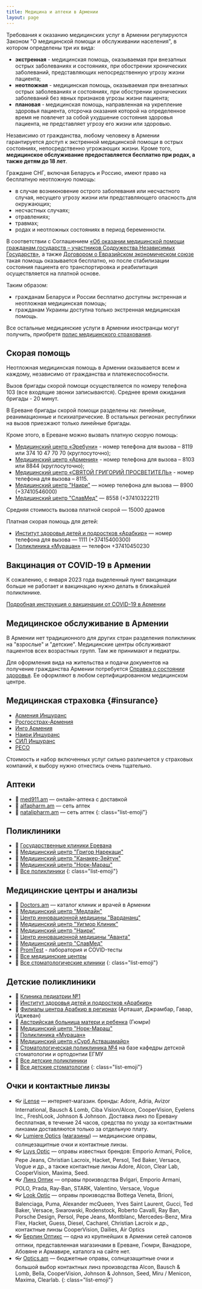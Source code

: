 ```yaml
---
title: Медицина и аптеки в Армении
layout: page
---
```


Требования к оказанию медицинских услуг в Армении регулируются Законом "О медицинской помощи и обслуживании населения", в котором определены три их вида:

- **экстренная** - медицинская помощь, оказываемая при внезапных острых заболеваниях и состояниях, при обострении хронических заболеваний, представляющих непосредственную угрозу жизни пациента;
- **неотложная** - медицинская помощь, оказываемая при внезапных острых заболеваниях и состояниях, при обострении хронических заболеваний без явных признаков угрозы жизни пациента;
- **плановая** - медицинская помощь, направленная на укрепление здоровья пациента, отсрочка оказания которой на определенное время не повлечет за собой ухудшение состояния здоровья пациента, не представляет угрозу его жизни или здоровью.

Независимо от гражданства, любому человеку в Армении гарантируется доступ к экстренной медицинской помощи в острых состояниях, непосредственно угрожающих жизни.
Кроме того, **медицинское обслуживание предоставляется бесплатно при родах, а также детям до 18 лет**.

Граждане СНГ, включая Беларусь и Россию, имеют право на бесплатную неотложную помощь:

- в случае возникновение острого заболевания или несчастного случая, несущего угрозу жизни или представляющего опасность для окружающих;
- несчастных случаях; 
- отравлениях;
- травмах;
- родах и неотложных состояниях в период беременности.

В соответствии с Соглашением [«Об оказании медицинской помощи гражданам государств – участников Содружества Независимых Государств»](https://cis.minsk.by/page/7934),
а также [Договором о Евразийском экономическом союзе](https://docs.eaeunion.org/docs/ru-ru/0003610/itia_05062014) такая
помощь оказывается бесплатно, но после стабилизации состояния пациента его транспортировка и реабилитация осуществляется на платной основе. 

Таким образом:

- гражданам Беларуси и России бесплатно доступны экстренная и неотложная медицинская помощь;
- гражданам Украины доступна только экстренная медицинская помощь.

Все остальные медицинские услуги в Армении иностранцы могут получить, приобретя [полис медицинского страхования](#insurance).

## Скорая помощь

Неотложная медицинская помощь в Армении оказывается всем и каждому, независимо от гражданства и платежеспособности.

Вызов бригады скорой помощи осуществляется по номеру телефона 103 (все входящие звонки записываются). Среднее время ожидания бригады - 20 минут.

В Ереване бригады скорой помощи разделены на: линейные, реанимационные и психиатрические. В остальных регионах республики на вызов приезжают только линейные бригады.

Кроме этого, в Ереване можно вызвать платную скорую помощь:
- [Медицинский центр «Эребуни»](https://www.erebunimed.com/rus/clinic/emergency-medical-service) - номер телефона для вызова – 8119 или 374 10 47 70 70 (круглосуточно);
- [Медицинский центр «Армения»](http://armeniamedicalcenter.am/arm/text/14/) - номер телефона для вызова – 8103 или 8844 (круглосуточно);
- [Медицинский центр «СВЯТОЙ ГРИГОРИЙ ПРОСВЕТИТЕЛЬ»](https://spyur.am/saintgregory) - номер телефона для вызова – 8115.
- [Медицинский центр "Наири"](https://www.nairimed.com/ru) — номер телефона для вызова — 8900 (+37410546000)
- [Медицинский центр "СлавМед"](https://www.facebook.com/slavmedmedicalcenter) — 8558 (+37410322211)

Средняя стоимость вызова платной скорой — 15000 драмов

Платная скорая помощь для детей:
- [Институт здоровья детей и подростков «Арабкир»](https://arabkirmc.am/index.php?l=ru) — номер телефона для вызова — 1111 (+37415400300)
- [Поликлиника «Мурацан»](http://muratsan.am/ru/departments-ru/polyclinic-1/) — телефон +37410450230

## Вакцинация от COVID-19 в Армении

К сожалению, с января 2023 года выделенный пункт вакцинации больше не работает и вакцинацию нужно делать в ближайшей поликлинике.

[Подробная инструкция о вакцинации от COVID-19 в Армении](../healthcare/covid-vaccine.md)

## Медицинское обслуживание в Армении

В Армении нет традиционного для других стран разделения поликлиник на "взрослые" и "детские". Медицинские центры
обслуживают пациентов всех возрастных групп. Там же принимают и педиатры.

Для оформления вида на жительства и подачи документов на получение гражданства Армении потребуется
[Справка о состоянии здоровья](../documents/residence.md#medical). Ее оформляют в любом сертифицированном
медицинском центре.

<div class="cards custom1">
<div class="card">

## Медицинская страховка {#insurance}

- [Армения Иншуранс](https://armeniainsurance.am/ru/arpa/)
- [Росгосстрах-Армения](https://www.rgs.am/ru/for-individuals-health-insurance/73/minimed)
- [Инго Армения](https://ingoarmenia.am/uploads/2022/11/INGOCARE-INSURANCE-RUS.pdf)
- [Наири Иншуранс](https://imnairi.am/services/personal/2?lng=ru)
- [СИЛ Иншуранс](http://www.silinsurance.am/en/insurance/firms/firms-health.html)
- [РЕСО](http://reso.am/rus/1/13/chast.corp.html)

Стоимость и набор включенных услуг сильно различается у страховых компаний, к выбору нужно отнестись очень тщательно.

</div>
<div class="card">

## Аптеки

- 💊 [med911.am](https://www.med911.am) — онлайн-аптека с доставкой
- 💊 [alfapharm.am](https://alfapharm.am/ru/) — сеть аптек
- 💊 [natalipharm.am](https://natalipharm.am/ru/) — сеть аптек
{: class="list-emoji"}

[//]: # (- 💊 [pharmacy.am]&#40;https://pharmacy.am&#41; — поиск по аптекам Армении)

</div>
<div class="card ">

## Поликлиники

- 🔗 [Государственные клиники Еревана](https://www.yerevan.am/ru/urban-endocrine-dispensary/)
- 🏥 [Медицинский центр "Григор Нарекаци"](https://www.gnclinic.am)
- 🏥 [Медицинский центр "Канакер-Зейтун"](https://kzmc.am)
- 🏥 [Медицинский центр "Норк-Мараш"](http://nmmc.am/ru/)
- 🔗 [Все поликлиники](https://www.spyur.am/ru/yellow_pages/yp/430)
{: class="list-emoji"}

</div>
<div class="card">

## Медицинские центры и анализы

- 🔗 [Doctors.am](https://www.doctors.am/ru) — каталог клиник и врачей в Армении
- 🏥 [Медицинский центр "Медлайн"](https://www.medline.am/?l=ru)
- 🏥 [Центр инновационной медицины "Вардананц"](https://vcim.am/en/home/)
- 🏥 [Медицинский центр "Уигмор Клиник"](https://www.wigmoreclinic.am/ru)
- 🏥 [Медицинский центр "Наири"](https://www.nairimed.com/ru)
- 🦷 [Центр инновационной медицины "Аванта"](https://avanta.am/ru/)
- 🏥 [Медицинский центр "СлавМед"](https://www.facebook.com/slavmedmedicalcenter)
- 🏥 [PromTest](https://www.promtest.am/) - лаборатория и COVID-тесты
- 🔗 [Все медицинские центры](https://www.spyur.am/ru/yellow_pages/yp/427)
- 🔗 [Все стоматологические клиники](https://www.spyur.am/ru/yellow_pages/yp/424)
{: class="list-emoji"}

</div>
<div class="card">

## Детские поликлиники

- 🏥 [Клиника педиатрии №1](https://muratsan.am/ru/departments-ru/pediatrics1-1/)
- 🏥 [Институт здоровья детей и подростков «Арабкир»](https://arabkirmc.am/index.php?l=ru)
- 🏥 [Филиалы центра Арабкир в регионах](https://arabkirmc.am/index.php/how/contact?l=ru&p=how&id=contact) (Арташат, Джрамбар, Гавар, Иджеван)
- 🏥 [Австрийская больница матери и ребенка](https://www.spyur.am/ru/companies/austrian-childrens-hospital-of-gyumri/1595) (Гюмри)
- 🏥 [Медицинский центр "Норк-Мараш"](http://nmmc.am/ru/)
- 🏥 [Поликлиника «Мурацан»](http://muratsan.am/ru/departments-ru/polyclinic-1/)
- 🏥 [Медицинский центр «Сурб Аствацамайр»](https://www.yerevan.am/ru/sourb-astvatsamayr-mc/)
- 🦷 [Стоматологическая поликлиника №4](https://muratsan.am/ru/departments-ru/stom4-1/) на базе кафедры детской стоматологии и ортодонтии ЕГМУ
- 🔗 [Все детские поликлиники](https://www.spyur.am/ru/yellow_pages/yp/429)
- 🔗 [Все детские стоматологии](https://www.spyur.am/ru/yellow_pages/yp/423)
{: class="list-emoji"}

</div>
<div class="card">

## Очки и контактные линзы

- 👓 [iLense](http://ilense.am/ru/) — интернет-магазин. бренды: Adore, Adria, Avizor International, Bausch & Lomb, Ciba Vision/Alcon, CooperVision, Eyelens Inc., FreshLook, Johnson & Johnson. Доставка линз по Еревану бесплатная, в течение 24 часов, средства по уходу за контактными линзами доставляются только за отдельную плату.
- 👓 [Lumiere Optics](https://lumiere.am/) ([магазины](https://lumiere.am/ru/about/shops/)) — медицинские оправы, солнцезащитные очки и контактные линзы.
- 👓 [Luys Optic](https://www.luysoptic.am/ru/магазин/) — оправы известных брендов: Emporio Armani, Police, Pepe Jeans, Christian Lacroix, Hacket, Persol, Ted Baker, Versace, Vogue и др., а также контактные линзы Adore, Alcon, Clear Lab, CooperVision, Maxima, Seed.
- 👓 [Линз Оптик](https://linzoptic.com) — оправы производства Bvlgari, Emporio Armani, POLO, Prada, Ray-Ban, STARK, Valentino, Versace, Vogue
- 👓 [Look Optic](https://www.lookoptic.am/ru/aboutus) — оправы производства Bottega Veneta, Brioni, Balenciaga, Puma, Alexander mcQueen, Yves Saint Laurent, Gucci, Ted Baker, Versace, Swarowski, Rodenstock, Roberto Cavalli, Ray Ban, Porsche Design, Persol, Pepe Jeans, Montblanc, Mercedes-Benz, Mira Flex, Hacket, Guess, Diesel, Cacharel, Christian Lacroix и др., контактные линзы CooperVision, Dailies, Air Optics
- 👓 [Берлин Оптикс](http://www.berlin-optic.am) — одна из крупнейших в Армении сетей салонов оптики, представленная магазинами в Ереване, Гюмри, Ванадзоре, Абовяне и Армавире, каталога на сайте нет.
- 👓 [Optics.am](https://ru.optics.am) — бюджетные оправы, солнцезащитные очки и большой выбор контактных линз производства Alcon, Bausch & Lomb, Bella, CooperVision, Johnson & Johnson, Seed, Miru / Menicon, Maxima, Clearlab.
{: class="list-emoji"}

</div>
</div>
